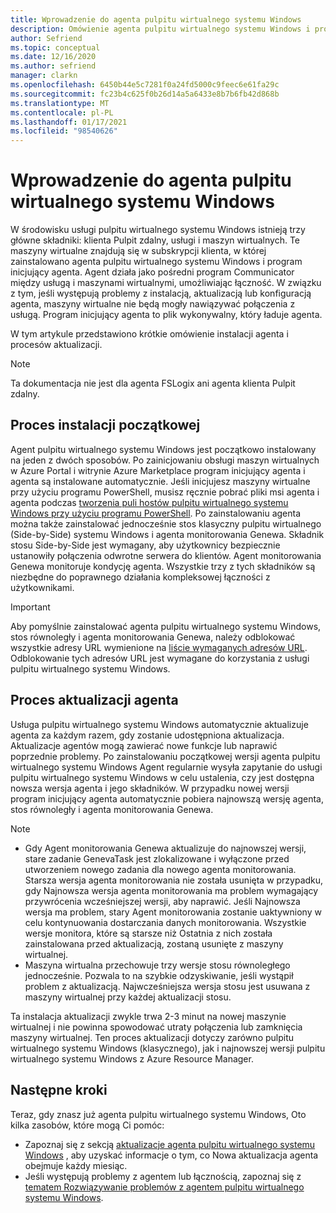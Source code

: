 ```yaml
---
title: Wprowadzenie do agenta pulpitu wirtualnego systemu Windows
description: Omówienie agenta pulpitu wirtualnego systemu Windows i procesów aktualizacji.
author: Sefriend
ms.topic: conceptual
ms.date: 12/16/2020
ms.author: sefriend
manager: clarkn
ms.openlocfilehash: 6450b44e5c7281f0a24fd5000c9feec6e61fa29c
ms.sourcegitcommit: fc23b4c625f0b26d14a5a6433e8b7b6fb42d868b
ms.translationtype: MT
ms.contentlocale: pl-PL
ms.lasthandoff: 01/17/2021
ms.locfileid: "98540626"
---
```

# <a name="get-started-with-the-windows-virtual-desktop-agent"></a>Wprowadzenie do agenta pulpitu wirtualnego systemu Windows

W środowisku usługi pulpitu wirtualnego systemu Windows istnieją trzy główne składniki: klienta Pulpit zdalny, usługi i maszyn wirtualnych. Te maszyny wirtualne znajdują się w subskrypcji klienta, w której zainstalowano agenta pulpitu wirtualnego systemu Windows i program inicjujący agenta. Agent działa jako pośredni program Communicator między usługą i maszynami wirtualnymi, umożliwiając łączność. W związku z tym, jeśli występują problemy z instalacją, aktualizacją lub konfiguracją agenta, maszyny wirtualne nie będą mogły nawiązywać połączenia z usługą. Program inicjujący agenta to plik wykonywalny, który ładuje agenta. 

W tym artykule przedstawiono krótkie omówienie instalacji agenta i procesów aktualizacji.

>[!NOTE]
>Ta dokumentacja nie jest dla agenta FSLogix ani agenta klienta Pulpit zdalny.


## <a name="initial-installation-process"></a>Proces instalacji początkowej

Agent pulpitu wirtualnego systemu Windows jest początkowo instalowany na jeden z dwóch sposobów. Po zainicjowaniu obsługi maszyn wirtualnych w Azure Portal i witrynie Azure Marketplace program inicjujący agenta i agenta są instalowane automatycznie. Jeśli inicjujesz maszyny wirtualne przy użyciu programu PowerShell, musisz ręcznie pobrać pliki msi agenta i agenta podczas [tworzenia puli hostów pulpitu wirtualnego systemu Windows przy użyciu programu PowerShell](create-host-pools-powershell.md#register-the-virtual-machines-to-the-windows-virtual-desktop-host-pool). Po zainstalowaniu agenta można także zainstalować jednocześnie stos klasyczny pulpitu wirtualnego (Side-by-Side) systemu Windows i agenta monitorowania Genewa. Składnik stosu Side-by-Side jest wymagany, aby użytkownicy bezpiecznie ustanowiły połączenia odwrotne serwera do klientów. Agent monitorowania Genewa monitoruje kondycję agenta. Wszystkie trzy z tych składników są niezbędne do poprawnego działania kompleksowej łączności z użytkownikami.

>[!IMPORTANT]
>Aby pomyślnie zainstalować agenta pulpitu wirtualnego systemu Windows, stos równoległy i agenta monitorowania Genewa, należy odblokować wszystkie adresy URL wymienione na [liście wymaganych adresów URL](safe-url-list.md#virtual-machines). Odblokowanie tych adresów URL jest wymagane do korzystania z usługi pulpitu wirtualnego systemu Windows.

## <a name="agent-update-process"></a>Proces aktualizacji agenta

Usługa pulpitu wirtualnego systemu Windows automatycznie aktualizuje agenta za każdym razem, gdy zostanie udostępniona aktualizacja. Aktualizacje agentów mogą zawierać nowe funkcje lub naprawić poprzednie problemy. Po zainstalowaniu początkowej wersji agenta pulpitu wirtualnego systemu Windows Agent regularnie wysyła zapytanie do usługi pulpitu wirtualnego systemu Windows w celu ustalenia, czy jest dostępna nowsza wersja agenta i jego składników. W przypadku nowej wersji program inicjujący agenta automatycznie pobiera najnowszą wersję agenta, stos równoległy i agenta monitorowania Genewa.

>[!NOTE]
>- Gdy Agent monitorowania Genewa aktualizuje do najnowszej wersji, stare zadanie GenevaTask jest zlokalizowane i wyłączone przed utworzeniem nowego zadania dla nowego agenta monitorowania. Starsza wersja agenta monitorowania nie została usunięta w przypadku, gdy Najnowsza wersja agenta monitorowania ma problem wymagający przywrócenia wcześniejszej wersji, aby naprawić. Jeśli Najnowsza wersja ma problem, stary Agent monitorowania zostanie uaktywniony w celu kontynuowania dostarczania danych monitorowania. Wszystkie wersje monitora, które są starsze niż Ostatnia z nich została zainstalowana przed aktualizacją, zostaną usunięte z maszyny wirtualnej.
>- Maszyna wirtualna przechowuje trzy wersje stosu równoległego jednocześnie. Pozwala to na szybkie odzyskiwanie, jeśli wystąpił problem z aktualizacją. Najwcześniejsza wersja stosu jest usuwana z maszyny wirtualnej przy każdej aktualizacji stosu.

Ta instalacja aktualizacji zwykle trwa 2-3 minut na nowej maszynie wirtualnej i nie powinna spowodować utraty połączenia lub zamknięcia maszyny wirtualnej. Ten proces aktualizacji dotyczy zarówno pulpitu wirtualnego systemu Windows (klasycznego), jak i najnowszej wersji pulpitu wirtualnego systemu Windows z Azure Resource Manager.

## <a name="next-steps"></a>Następne kroki

Teraz, gdy znasz już agenta pulpitu wirtualnego systemu Windows, Oto kilka zasobów, które mogą Ci pomóc:

- Zapoznaj się z sekcją [aktualizacje agenta pulpitu wirtualnego systemu Windows](whats-new.md) , aby uzyskać informacje o tym, co Nowa aktualizacja agenta obejmuje każdy miesiąc.
- Jeśli występują problemy z agentem lub łącznością, zapoznaj się z [tematem Rozwiązywanie problemów z agentem pulpitu wirtualnego systemu Windows](troubleshoot-agent.md).